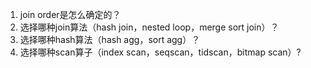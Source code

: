 1. join order是怎么确定的？
2. 选择哪种join算法（hash join，nested loop，merge sort join）？
3. 选择哪种hash算法（hash agg，sort agg）？
4. 选择哪种scan算子（index scan，seqscan，tidscan，bitmap scan）?

